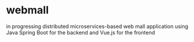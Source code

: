 # webmall

in progressing
distributed microservices-based web mall application using Java Spring Boot for the backend and Vue.js for the frontend
